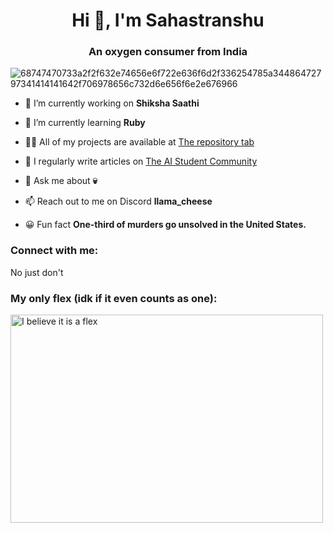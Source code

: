 <h1 align="center">Hi 👋, I'm Sahastranshu</h1>
<h3 align="center">An oxygen consumer from India</h3>

![68747470733a2f2f632e74656e6f722e636f6d2f336254785a34486472797341414141642f706978656c732d6e656f6e2e676966](https://user-images.githubusercontent.com/119114162/224994258-80e12746-1bc3-4502-ac06-52570e2c7a83.gif)


- 🔭 I’m currently working on **Shiksha Saathi**

- 🌱 I’m currently learning **Ruby**

- 👨‍💻 All of my projects are available at [The repository tab](https://github.com/Llama-Cheese?tab=repositories)

- 📝 I regularly write articles on [The AI Student Community](https://forum.aistudent.community)

- 💬 Ask me about **💀**

- 📫 Reach out to me on Discord **llama_cheese**

- 😀 Fun fact **One-third of murders go unsolved in the United States.**

<h3 align="left">Connect with me:</h3>
<p align="left">
<p>No just don't </p>

<h3 align="left">My only flex (idk if it even counts as one):</h3>
<img src="https://www.codewars.com/users/__Anonymous__123/badges/large" alt="I believe it is a flex" width="500" height="333">


